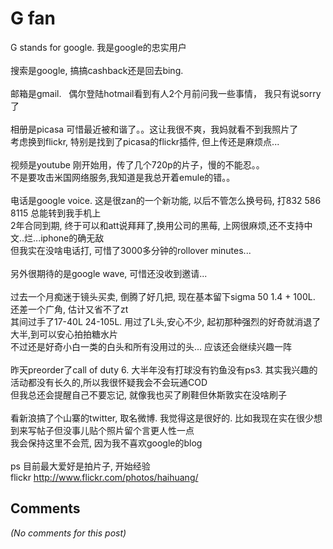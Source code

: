 # G fan

<div id="msgcns!9884D0A402622CB2!4472" class="bvMsg"><div>G stands for google. 我是google的忠实用户</div>
<div> </div>
<div>搜索是google, 搞搞cashback还是回去bing. </div>
<div> </div>
<div>邮箱是gmail.   偶尔登陆hotmail看到有人2个月前问我一些事情， 我只有说sorry了</div>
<div> </div>
<div>相册是picasa 可惜最近被和谐了。。这让我很不爽，我妈就看不到我照片了</div>
<div>考虑换到flickr, 特别是找到了picasa的flickr插件, 但上传还是麻烦点... </div>
<div> </div>
<div>视频是youtube 刚开始用，传了几个720p的片子，慢的不能忍。。</div>
<div>不是要攻击米国网络服务,我知道是我总开着emule的错。。</div>
<div> </div>
<div>电话是google voice. 这是很zan的一个新功能, 以后不管怎么换号码, 打832 586 8115 总能转到我手机上</div>
<div>2年合同到期, 终于可以和att说拜拜了,换用公司的黑莓, 上网很麻烦,还不支持中文..烂...iphone的确无敌</div>
<div>但我实在没啥电话打, 可惜了3000多分钟的rollover minutes...  </div>
<div> </div>
<div>另外很期待的是google wave, 可惜还没收到邀请...</div>
<div> </div>
<div>过去一个月痴迷于镜头买卖, 倒腾了好几把, 现在基本留下sigma 50 1.4 + 100L. 还差一个广角, 估计又省不了zt</div>
<div>其间过手了17-40L 24-105L. 用过了L头,安心不少, 起初那种强烈的好奇就消退了大半,到可以安心拍拍糖水片</div>
<div>不过还是好奇小白一类的白头和所有没用过的头... 应该还会继续兴趣一阵</div>
<div> </div>
<div>昨天preorder了call of duty 6. 大半年没有打球没有钓鱼没有ps3. 其实我兴趣的活动都没有长久的,所以我很怀疑我会不会玩通COD</div>
<div>但我总还会提醒自己不要忘记, 就像我也买了刷鞋但休斯敦实在没啥刷子</div>
<div> </div>
<div>看新浪搞了个山寨的twitter, 取名微博. 我觉得这是很好的. 比如我现在实在很少想到来写帖子但没事儿贴个照片留个言更人性一点</div>
<div>我会保持这里不会荒, 因为我不喜欢google的blog</div>
<div> </div>
<div>ps 目前最大爱好是拍片子, 开始经验flickr <a href="http://www.flickr.com/photos/haihuang/">http://www.flickr.com/photos/haihuang/</a></div></div>

## Comments

*(No comments for this post)*
